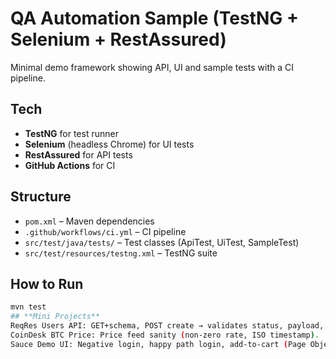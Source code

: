 # QA Automation Sample (TestNG + Selenium + RestAssured)

Minimal demo framework showing API, UI and sample tests with a CI pipeline.

## Tech
- **TestNG** for test runner
- **Selenium** (headless Chrome) for UI tests
- **RestAssured** for API tests
- **GitHub Actions** for CI

## Structure
- `pom.xml` – Maven dependencies  
- `.github/workflows/ci.yml` – CI pipeline  
- `src/test/java/tests/` – Test classes (ApiTest, UiTest, SampleTest)  
- `src/test/resources/testng.xml` – TestNG suite  

## How to Run
```bash
mvn test
## **Mini Projects**
ReqRes Users API: GET+schema, POST create → validates status, payload, schema.
CoinDesk BTC Price: Price feed sanity (non-zero rate, ISO timestamp).
Sauce Demo UI: Negative login, happy path login, add-to-cart (Page Objects).
